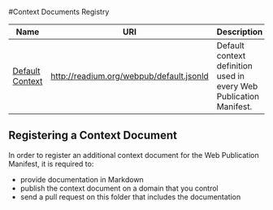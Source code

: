 #Context Documents Registry

| Name  | URI | Description | Required? |
| ---- | ----------- | ------------- | --------- |
[Default Context](default/) | http://readium.org/webpub/default.jsonld  | Default context definition used in every Web Publication Manifest. | Yes |


## Registering a Context Document

In order to register an additional context document for the Web Publication Manifest, it is required to:

- provide documentation in Markdown
- publish the context document on a domain that you control
- send a pull request on this folder that includes the documentation
